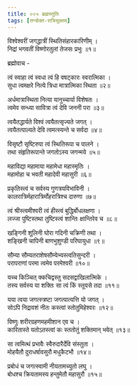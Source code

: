 ```yaml
---
title: ००५ ब्रह्मस्तुतिः
tags: [तन्त्रोक्त-रात्रिसूक्तम्]
---
```




विश्वेश्वरीं जगद्धात्रीं स्थितिसंहारकारिणीम् ।  
निद्रां भगवतीं विष्णोरतुलां तेजसः प्रभुः ॥१॥

ब्रह्मोवाच -

त्वं स्वाहा त्वं स्वधा त्वं हि वषट्कारः स्वरात्मिका ।  
सुधा त्वमक्षरे नित्ये त्रिधा मात्रात्मिका स्थिता ॥२॥

अर्धमात्रास्थिता नित्या यानुच्चार्या विशेषतः ।  
त्वमेव सन्ध्या सावित्रा त्वं देवि जननी परा ॥३॥

त्वयैतद्धार्यते विश्वं त्वयैतत्सृज्यते जगत् ।  
त्वयैतत्पाल्यते देवि त्वमत्स्यन्ते च सर्वदा ॥४॥

विसृष्टौ सृष्टिरुपा त्वं स्थितिरूपा च पालने ।  
तथा संहृतिरूपान्ते जगतोऽस्य जगन्मये ॥५॥

महाविद्या महामाया महामेधा महास्मृतिः ।  
महामोहा च भवती महादेवी महासुरी ॥६॥

प्रकृतिस्त्वं च सर्वस्य गुणत्रयविभाविनी ।  
कालरात्रिर्महारात्रिर्मोहरात्रिश्च दारुणा ॥७॥

त्वं श्रीस्त्वमीश्वरी त्वं हीस्त्वं बुद्धिर्बोधलक्षणा ।  
लज्जा पुष्टिस्तथा तुष्टिस्त्वं शान्तिः क्षान्तिरेव च ॥८॥

खङ्गिनी शूलिनी घोरा गदिनी चक्रिणी तथा ।  
शङ्खिनी चापिनी बाणभुशुण्डी परिघायुधा ॥९॥

सौम्या सौम्यतराशेषसौम्येभ्यस्त्वतिसुन्दरी ।  
परापराणां परमा त्वमेव परमेश्वरी ॥१०॥

यच्च किञ्चित् क्कचिद्वस्तु सदसद्वाखिलात्मिके ।  
तस्य सर्वस्य या शक्तिः सा त्वं किं स्तूयसे तदा ॥११॥

यया त्वया जगत्स्त्रष्टा जगत्पात्यत्ति यो जगत् ।  
सोऽपि निद्रावशं नीतः कस्त्वां स्तोतुमिहेश्वरः ॥१२॥

विष्णुः शरीरग्रहणमहमीशान एव च ।  
कारितास्ते यतोऽतस्त्वां कः स्ततोतुं शक्तिमान् भवेत् ॥१३॥

सा त्वमित्थं प्रभावैः स्वैरुदारैर्देवि संस्तुता ।  
मोहयैतौ दुराधर्षावसुरौ मधुकैटभौ ॥१४॥

प्रबोधं च जगत्स्वामी नीयतामच्युतो लघु ।  
बोधश्च क्रियतामस्य हन्तुमेतौ महासुरौ ॥१५॥